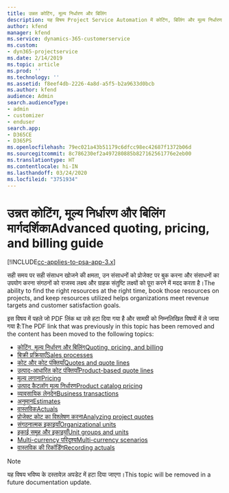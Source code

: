 ```yaml
---
title: उन्नत कोटिंग, मूल्य निर्धारण और बिलिंग
description: यह विषय Project Service Automation में कोटिंग, बिलिंग और मूल्य निर्धारण के बारे में जानकारी प्रदान करता है.
author: kfend
manager: kfend
ms.service: dynamics-365-customerservice
ms.custom:
- dyn365-projectservice
ms.date: 2/14/2019
ms.topic: article
ms.prod: ''
ms.technology: ''
ms.assetid: f8eef4db-2226-4a8d-a5f5-b2a9633d0bcb
ms.author: kfend
audience: Admin
search.audienceType:
- admin
- customizer
- enduser
search.app:
- D365CE
- D365PS
ms.openlocfilehash: 79ec021a43b51179c6dfcc98ec42687f1372b06d
ms.sourcegitcommit: 8c786230ef2a497280885b827162561776e2eb00
ms.translationtype: HT
ms.contentlocale: hi-IN
ms.lasthandoff: 03/24/2020
ms.locfileid: "3751934"
---
```

# <a name="advanced-quoting-pricing-and-billing-guide"></a><span data-ttu-id="cbf70-103">उन्नत कोटिंग, मूल्य निर्धारण और बिलिंग मार्गदर्शिका</span><span class="sxs-lookup"><span data-stu-id="cbf70-103">Advanced quoting, pricing, and billing guide</span></span>

[!INCLUDE[cc-applies-to-psa-app-3.x](../../includes/cc-applies-to-psa-app-3x.md)]

<span data-ttu-id="cbf70-104">सही समय पर सही संसाधन खोजने की क्षमता, उन संसाधनों को प्रोजेक्ट पर बुक करना और संसाधनों का उपयोग करना संगठनों को राजस्व लक्ष्य और ग्राहक संतुष्टि लक्ष्यों को पूरा करने में मदद करता है।</span><span class="sxs-lookup"><span data-stu-id="cbf70-104">The ability to find the right resources at the right time, book those resources on projects, and keep resources utilized helps organizations meet revenue targets and customer satisfaction goals.</span></span> 

<span data-ttu-id="cbf70-105">इस विषय में पहले जो PDF लिंक था उसे हटा दिया गया है और सामग्री को निम्नलिखित विषयों में ले जाया गया है:</span><span class="sxs-lookup"><span data-stu-id="cbf70-105">The PDF link that was previously in this topic has been removed and the content has been moved to the following topics:</span></span>

- [<span data-ttu-id="cbf70-106">कोटिंग, मूल्य निर्धारण और बिलिंग</span><span class="sxs-lookup"><span data-stu-id="cbf70-106">Quoting, pricing, and billing</span></span>](../quote-bill-price.md)
- [<span data-ttu-id="cbf70-107">बिक्री प्रक्रियाएँ</span><span class="sxs-lookup"><span data-stu-id="cbf70-107">Sales processes</span></span>](../basic-sales-process.md)
- [<span data-ttu-id="cbf70-108">कोट और कोट पंक्तियाँ</span><span class="sxs-lookup"><span data-stu-id="cbf70-108">Quotes and quote lines</span></span>](../basic-quote-lines.md)
- [<span data-ttu-id="cbf70-109">उत्पाद-आधारित कोट पंक्तियाँ</span><span class="sxs-lookup"><span data-stu-id="cbf70-109">Product-based quote lines</span></span>](../product-based-quote-lines.md)
- [<span data-ttu-id="cbf70-110">मूल्य लगाना</span><span class="sxs-lookup"><span data-stu-id="cbf70-110">Pricing</span></span>](../basic-pricing.md)
- [<span data-ttu-id="cbf70-111">उत्पाद कैटलॉग मूल्य निर्धारण</span><span class="sxs-lookup"><span data-stu-id="cbf70-111">Product catalog pricing</span></span>](../product-catalog-pricing.md)
- [<span data-ttu-id="cbf70-112">व्यावसायिक लेनदेन</span><span class="sxs-lookup"><span data-stu-id="cbf70-112">Business transactions</span></span>](../basic-business-transactions.md)
- [<span data-ttu-id="cbf70-113">अनुमान</span><span class="sxs-lookup"><span data-stu-id="cbf70-113">Estimates</span></span>](../estimates.md)
- [<span data-ttu-id="cbf70-114">वास्तविक</span><span class="sxs-lookup"><span data-stu-id="cbf70-114">Actuals</span></span>](../actuals.md)
- [<span data-ttu-id="cbf70-115">प्रोजेक्ट कोट का विश्लेषण करना</span><span class="sxs-lookup"><span data-stu-id="cbf70-115">Analyzing project quotes</span></span>](../basic-analyzing-quotes.md)
- [<span data-ttu-id="cbf70-116">संगठनात्मक इकाइयाँ</span><span class="sxs-lookup"><span data-stu-id="cbf70-116">Organizational units</span></span>](../advanced-organizational.md)
- [<span data-ttu-id="cbf70-117">इकाई समूह और इकाइयाँ</span><span class="sxs-lookup"><span data-stu-id="cbf70-117">Unit groups and units</span></span>](../advanced-units.md)
- [<span data-ttu-id="cbf70-118">Multi-currency परिदृश्य</span><span class="sxs-lookup"><span data-stu-id="cbf70-118">Multi-currency scenarios</span></span>](../advanced-currency.md)
- [<span data-ttu-id="cbf70-119">वास्तविक की रिकॉर्डिंग</span><span class="sxs-lookup"><span data-stu-id="cbf70-119">Recording actuals</span></span>](../advanced-actuals.md)

> [!NOTE]
> <span data-ttu-id="cbf70-120">यह विषय भविष्य के दस्तावेज़ अपडेट में हटा दिया जाएगा।</span><span class="sxs-lookup"><span data-stu-id="cbf70-120">This topic will be removed in a future documentation update.</span></span> 
